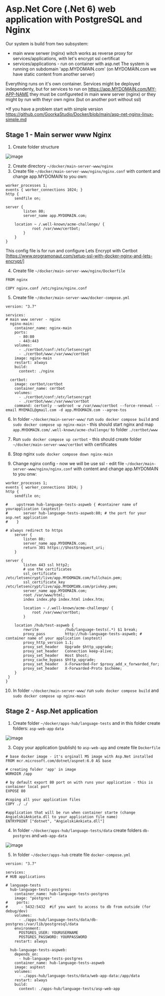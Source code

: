 # Asp.Net Core (.Net 6) web application with PostgreSQL and Nginx

Our system is build from two subsystem: 
- main www serwer (nginx) witch works as reverse proxy for services/applications, with let's encrypt ssl certificat
- services/applications - run on container with asp.net
The system is running on subdomain 'app.MYDOMAIN.com' (on MYDOMAIN.com we have static content from another server)

Everything runs on it's own container. Services might be deployed independenty, but for services to run on https://app.MYDOMAIN.com/MY-APP-NAME they must be configureted in main www server (nginx) or they might by run with theyr own nginx (but on another port without ssl)

*If you have a problem start with simple version https://github.com/GoorkaStudio/Docker/blob/main/asp-net-nginx-linux-simple.md

## Stage 1 - Main serwer www Nginx
1. Create folder structure

![image](https://user-images.githubusercontent.com/54003204/202036462-49b6d61b-d87c-4fc1-88e8-707ff8910642.png)


2. Create directory `~/docker/main-server-www/nginx`
3. Create file `~/docker/main-server-www/nginx/nginx.conf` with content and change app.MYDOMAIN to you own:
```
worker_processes 1;
events { worker_connections 1024; }
http {
    sendfile on;

server {
        listen 80;
        server_name app.MYDOMAIN.com;

	location ~ /.well-known/acme-challenge/ {
            root /var/www/certbot;
        }
    }
}
```
This config file is for run and configure Lets Encrypt with Certbot [https://www.programonaut.com/setup-ssl-with-docker-nginx-and-lets-encrypt/]

4. Create file `~/docker/main-server-www/nginx/Dockerfile` 
```
FROM nginx

COPY nginx.conf /etc/nginx/nginx.conf
```
5. Create file `~/docker/main-server-www/docker-compose.yml`
```
version: "3.7"

services:
# main www server - nginx
  nginx-main:
    container_name: nginx-main
    ports:
      - 80:80
      - 443:443
    volumes:
      - ./certbot/conf:/etc/letsencrypt 
      - ./certbot/www:/var/www/certbot
    image: nginx-main
    restart: always
    build:
      context: ./nginx

  certbot:
    image: certbot/certbot
    container_name: certbot
    volumes: 
      - ./certbot/conf:/etc/letsencrypt
      - ./certbot/www:/var/www/certbot
    command: certonly --webroot -w /var/www/certbot --force-renewal --email MYEMAIL@gmail.com -d app.MYDOMAIN.com --agree-tos

```

6. In folder `~/docker/main-server-www/` run `sudo docker compose build` and `sudo docker compose up nginx-main` - this should start nginx and map `app.MYDOMAIN.com/.well-known/acme-challenge/` to folder `./certbot/www`

7. Run `sudo docker compose up certbot` - this should create folder `~/docker/main-server-www/certbot` with certificates

8. Stop nginx `sudo docker compose down nginx-main`
9. Change nginx config - now we will be use ssl - edit file `~/docker/main-server-www/nginx/nginx.conf` with content and change app.MYDOMAIN to you onw:
```
worker_processes 1;
events { worker_connections 1024; }
http {
    sendfile on;

#    upstream hub-language-tests-aspweb { #container name of yourapplication (asptest)
#	    server hub-language-tests-aspweb:80; # the port for your asp.net application
#    }

# always redirect to https
    server {
        listen 80;
        server_name app.MYDOMAIN.com;
        return 301 https://$host$request_uri;
    }

server {
        listen 443 ssl http2;
        # use the certificates
        ssl_certificate     /etc/letsencrypt/live/app.MYDOMAIN.com/fullchain.pem;
        ssl_certificate_key /etc/letsencrypt/live/app.MYDOMIAN.com/privkey.pem;
        server_name app.MYDOMAIN.com;
        root /var/www/html;
        index index.php index.html index.htm;       

        location ~ /.well-known/acme-challenge/ {
            root /var/www/certbot;
        }

	location /hub/test-aspweb {
	    rewrite 	       /hub/language-tests(.*) $1 break;
	    proxy_pass         http://hub-language-tests-aspweb; # container name of your application (asptest)
	    proxy_http_version 1.1;
	    proxy_set_header   Upgrade $http_upgrade;
	    proxy_set_header   Connection keep-alive;
	    proxy_set_header   Host $host;
	    proxy_cache_bypass $http_upgrade;
	    proxy_set_header   X-Forwarded-For $proxy_add_x_forwarded_for;
	    proxy_set_header   X-Forwarded-Proto $scheme;
	}
 }
}
```

10. In folder `~/docker/main-server-www/` run `sudo docker compose build` and `sudo docker compose up nginx-main`




## Stage 2 - Asp.Net application
1. Create folder `~/docker/apps-hub/language-tests` and in this folder create folders: `asp-web-app` `data`

![image](https://user-images.githubusercontent.com/54003204/202049528-38781a92-7c1b-4959-beba-310dfa256a7d.png)

3. Copy your application (publish) to `asp-web-app` and  create file `Dockerfile` 
```
# base docker image - it's orginall MS image with Asp.Net installed
FROM mcr.microsoft.com/dotnet/aspnet:6.0 AS base 

# creating folder 'app' in image
WORKDIR /app

# by default export 80 port on with runs your application - this is container local port
EXPOSE 80 

#coping all your application files
COPY ./ ./ 

#application that will be run when container starte (change AngielskiAnkieta.dll to your application file name)
ENTRYPOINT ["dotnet", "AngielskiAnkieta.dll"] 
```

4. In folder `~/docker/apps-hub/language-tests/data` create folders `db-postgres` and `web-app-data`

![image](https://user-images.githubusercontent.com/54003204/202050865-262fa11f-0164-4268-be4c-3966011b27d5.png)

5. In folder `~/docker/apps-hub` create file `docker-compose.yml`
```
version: "3.7"

services:
# HUB applications

# language-tests
  hub-language-tests-postgres:
    container_name: hub-language-tests-postgres
    image: "postgres"
#    ports:
#      - 5432:5432  #if you want to access to db from outside (for debug/dev)
    volumes:
      - ./apps-hub/language-tests/data/db-postgres:/var/lib/postgresql/data
    environment:
      POSTGRES_USER: YOURUSERNAME
      POSTGRES_PASSWORD: YOURPASSWORD
    restart: always

  hub-language-tests-aspweb:
    depends_on:
      - hub-language-tests-postgres
    container_name: hub-language-tests-aspweb
    image: asptest
    volumes:
      - ./apps-hub/language-tests/data/web-app-data:/app/data
    restart: always
    build:
      context: ./apps-hub/language-tests/asp-web-app
```






